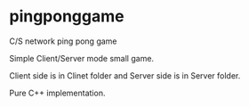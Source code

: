 # pingponggame
C/S network ping pong game

Simple Client/Server mode small game.

Client side is in Clinet folder and Server side is in Server folder.

Pure C++ implementation.

